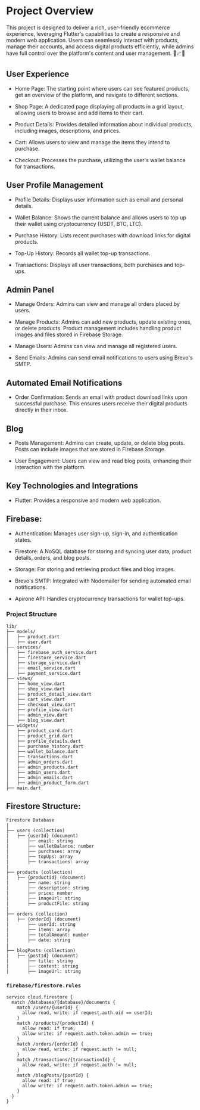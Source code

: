 # Project Overview
This project is designed to deliver a rich, user-friendly ecommerce experience, leveraging Flutter's capabilities to create a responsive and modern web application. Users can seamlessly interact with products, manage their accounts, and access digital products efficiently, while admins have full control over the platform's content and user management. 🚀📈✨

## User Experience

- Home Page: The starting point where users can see featured products, get an overview of the platform, and navigate to different sections.

- Shop Page: A dedicated page displaying all products in a grid layout, allowing users to browse and add items to their cart.

- Product Details: Provides detailed information about individual products, including images, descriptions, and prices.

- Cart: Allows users to view and manage the items they intend to purchase.

- Checkout: Processes the purchase, utilizing the user's wallet balance for transactions.

## User Profile Management

- Profile Details: Displays user information such as email and personal details.

- Wallet Balance: Shows the current balance and allows users to top up their wallet using cryptocurrency (USDT, BTC, LTC).

- Purchase History: Lists recent purchases with download links for digital products.

- Top-Up History: Records all wallet top-up transactions.

- Transactions: Displays all user transactions, both purchases and top-ups.

## Admin Panel

- Manage Orders: Admins can view and manage all orders placed by users.

- Manage Products: Admins can add new products, update existing ones, or delete products. Product management includes handling product images and files stored in Firebase Storage.

- Manage Users: Admins can view and manage all registered users.

- Send Emails: Admins can send email notifications to users using Brevo's SMTP.

## Automated Email Notifications

- Order Confirmation: Sends an email with product download links upon successful purchase. This ensures users receive their digital products directly in their inbox.

## Blog

- Posts Management: Admins can create, update, or delete blog posts. Posts can include images that are stored in Firebase Storage.

- User Engagement: Users can view and read blog posts, enhancing their interaction with the platform.

## Key Technologies and Integrations
- Flutter: Provides a responsive and modern web application.

## Firebase:

- Authentication: Manages user sign-up, sign-in, and authentication states.

- Firestore: A NoSQL database for storing and syncing user data, product details, orders, and blog posts.

- Storage: For storing and retrieving product files and blog images.

- Brevo's SMTP: Integrated with Nodemailer for sending automated email notifications.

- Apirone API: Handles cryptocurrency transactions for wallet top-ups.

### Project Structure
```
lib/
├── models/
│   ├── product.dart
│   ├── user.dart
├── services/
│   ├── firebase_auth_service.dart
│   ├── firestore_service.dart
│   ├── storage_service.dart
│   ├── email_service.dart
│   ├── payment_service.dart
├── views/
│   ├── home_view.dart
│   ├── shop_view.dart
│   ├── product_detail_view.dart
│   ├── cart_view.dart
│   ├── checkout_view.dart
│   ├── profile_view.dart
│   ├── admin_view.dart
│   ├── blog_view.dart
├── widgets/
│   ├── product_card.dart
│   ├── product_grid.dart
│   ├── profile_details.dart
│   ├── purchase_history.dart
│   ├── wallet_balance.dart
│   ├── transactions.dart
│   ├── admin_orders.dart
│   ├── admin_products.dart
│   ├── admin_users.dart
│   ├── admin_emails.dart
│   ├── admin_product_form.dart
├── main.dart
```

## Firestore Structure:

```
Firestore Database
|
├── users (collection)
|   ├── {userId} (document)
|       ├── email: string
|       ├── walletBalance: number
|       ├── purchases: array
|       ├── topUps: array
|       ├── transactions: array
|
├── products (collection)
|   ├── {productId} (document)
|       ├── name: string
|       ├── description: string
|       ├── price: number
|       ├── imageUrl: string
|       ├── productFile: string
|
├── orders (collection)
|   ├── {orderId} (document)
|       ├── userId: string
|       ├── items: array
|       ├── totalAmount: number
|       ├── date: string
|
├── blogPosts (collection)
|   ├── {postId} (document)
|       ├── title: string
|       ├── content: string
|       ├── imageUrl: string

```

### `firebase/firestore.rules`

```
service cloud.firestore {
  match /databases/{database}/documents {
    match /users/{userId} {
      allow read, write: if request.auth.uid == userId;
    }
    match /products/{productId} {
      allow read: if true;
      allow write: if request.auth.token.admin == true;
    }
    match /orders/{orderId} {
      allow read, write: if request.auth != null;
    }
    match /transactions/{transactionId} {
      allow read, write: if request.auth != null;
    }
    match /blogPosts/{postId} {
      allow read: if true;
      allow write: if request.auth.token.admin == true;
    }
  }
}

```
